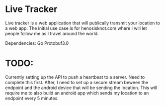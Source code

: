 # Live Tracker 

Live tracker is a web application that will publically transmit your location to a web app. The initial use case is for henosisknot.com where I will let people follow me as I travel around the world. 

Dependencies: 
Go
Protobuf3.0

# TODO: 
Currently setting up the API to push a heartbeat to a server. Need to complete this first.
After, I need to set up a secure stream beween the endpoint and the android device that will be sending the location. 
This will require me to also build an android app which sends my location to an endpoint every 5 minutes. 

